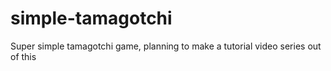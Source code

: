 # simple-tamagotchi
Super simple tamagotchi game, planning to make a tutorial video series out of this
